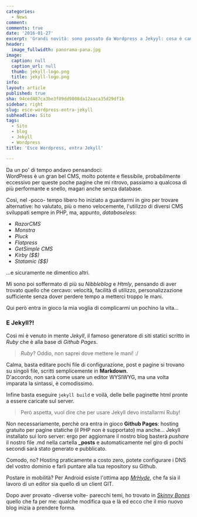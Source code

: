 ```yaml
---
categories:
  - News
comment: 
comments: true
date: '2016-01-27'
excerpt: 'Grandi novità: sono passato da Wordpress a Jekyyl: cosa è cambiato?'
header:
  image_fullwidth: panorama-pana.jpg
image:
  caption: null
  caption_url: null
  thumb: jekyll-logo.png
  title: jekyll-logo.png
info: 
layout: article
published: true
sha: 94ced487ca3be3f89dd9808da12aaca35d29df1b
sidebar: right
slug: esce-wordpress-entra-jekyll
subheadline: Sito
tags:
  - Sito
  - blog
  - Jekyll
  - Wordpress
title: 'Esce Wordpress, entra Jekyll'

---
```




Da un po' di tempo andavo pensandoci:  
WordPress è un gran bel CMS, molto potente e flessibile, probabilmente eccessivo per queste poche pagine che mi ritrovo, passiamo a qualcosa di più performante e snello, magari anche senza database.

Così, nel -poco- tempo libero ho iniziato a guardarmi in giro per trovare alternative: ho valutato, più o meno velocemente, l'utilizzo di diversi CMS sviluppati sempre in PHP, ma, appunto, *databaseless*:

- *RazorCMS* 
- *Monstra*
- *Pluck*
- *Flatpress*
- *GetSimple CMS*
- *Kirby ($$)*
- *Statamic ($$)* 

...e sicuramente ne dimentico altri. 

Mi sono poi soffermato di più su *Nibbleblog* e *Htmly*, pensando di aver trovato quello che cercavo: velocità, facilità di utilizzo, personalizzazione sufficiente senza dover perdere tempo a metterci troppo le mani.

Qui però entra in gioco la mia voglia di complicarmi un pochino la vita...

### E Jekyll?!
Così mi è venuto in mente *Jekyll*, il famoso generatore di siti statici scritto in *Ruby* che è alla base di *Github Pages*.

> *Ruby*? Oddio, non saprei dove mettere le mani! :/

Calma, basta editare pochi file di configurazione, post e pagine si trovano su singoli file, scritti semplicemente in **Markdown**.  
D'accordo, non sarà come usare un editor WYSIWYG, ma una volta imparata la sintassi, è comodissimo.  

Infine basta eseguire ```jekyll build``` e voilà, delle belle paginette html pronte a essere caricate sul server.

> Però aspetta, vuol dire che per usare Jekyll devo installarmi Ruby!

Non necessariamente, perchè ora entra in gioco **Github Pages**: hosting gratuito per pagine statiche (il PHP non è supportato) ma anche... Jekyll installato sui loro server: ergo per aggiornare il nostro blog basterà *pushare* il nostro file .md nella cartella **_posts** e automaticamente nel giro di pochi secondi sarà stato generato e pubblicato.  

Comodo, no? Hosting praticamente a costo zero, potete configurare i DNS del vostro dominio e farli puntare alla tua repository su Github.

Postare in mobilità? Per Android esiste l'ottima app [*MrHyde*](https://play.google.com/store/apps/details?id=org.faudroids.mrhyde), che fa sia il lavoro di un editor sia quello di un client GIT.  

Dopo aver provato -diverse volte- parecchi temi, ho trovato in *[Skinny Bones](https://github.com/mmistakes/skinny-bones-jekyll)* quello che fa per me: qualche modifica qua e là  ed ecco che il mio nuovo blog inizia a prendere forma.